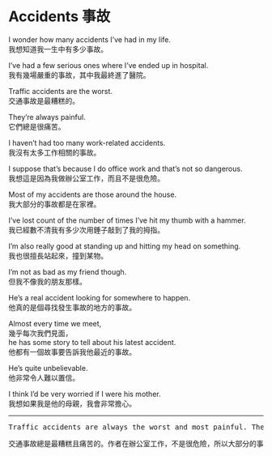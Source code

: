 # Accidents  事故

I wonder how many accidents I’ve had in my life.                            
我想知道我一生中有多少事故。

I’ve had a few serious ones where I’ve ended up in hospital.                
我有幾場嚴重的事故，其中我最終進了醫院。

Traffic accidents are the worst.                                            
交通事故是最糟糕的。

They’re always painful.                                                     
它們總是很痛苦。

I haven’t had too many work-related accidents.                              
我沒有太多工作相關的事故。

I suppose that’s because I do office work and that’s not so dangerous.      
我想這是因為我做辦公室工作，而且不是很危險。

Most of my accidents are those around the house.                            
我大部分的事故都是在家裡。

I’ve lost count of the number of times I’ve hit my thumb with a hammer.     
我已經數不清我有多少次用錘子敲到了我的拇指。

I’m also really good at standing up and hitting my head on something.       
我也很擅長站起來，撞到某物。

I’m not as bad as my friend though.                                         
但我不像我的朋友那樣。

He’s a real accident looking for somewhere to happen.                       
他真的是個尋找發生事故的地方的事故。

Almost every time we meet,                                                  
幾乎每次我們見面，  
he has some story to tell about his latest accident.                        
他都有一個故事要告訴我他最近的事故。

He’s quite unbelievable.                                                    
他非常令人難以置信。

I think I’d be very worried if I were his mother.                           
我想如果我是他的母親，我會非常擔心。

---
<pre>
Traffic accidents are always the worst and most painful. The author works in an office and it is not very dangerous, so most accidents happen at home. But the author is not like friends, who almost every time we meet, have a story about a recent accident, which is really unbelievable. </pre>
<pre>
交通事故總是最糟糕且痛苦的。作者在辦公室工作，不是很危險，所以大部分的事故都是在家裡發生的。但是，作者不像朋友們那樣，幾乎每次我們見面，他們都有一個最近的事故故事，真的很難以置信。
</pre>